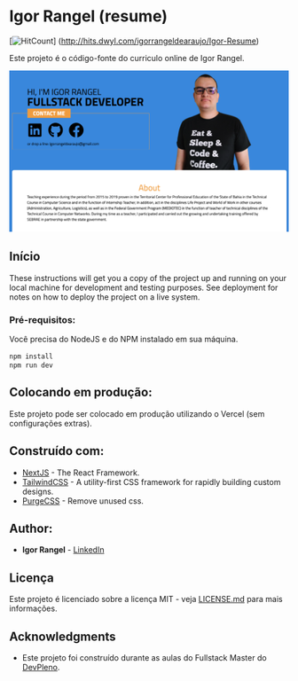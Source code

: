 # Igor Rangel (resume)

[![HitCount](https://hits.dwyl.com/igorrangeldearaujo/Igor-Resume.svg)]
(http://hits.dwyl.com/igorrangeldearaujo/Igor-Resume)

Este projeto é o código-fonte do curriculo online de Igor Rangel.

![Preview](https://github.com/igorrangeldearaujo/Igor-Resume/blob/master/print.png?raw=true)

## Início

These instructions will get you a copy of the project up and running on your local machine for development and testing purposes. See deployment for notes on how to deploy the project on a live system.

### Pré-requisitos:

Você precisa do NodeJS e do NPM instalado em sua máquina.

```
npm install
npm run dev
```

## Colocando em produção:

Este projeto pode ser colocado em produção utilizando o Vercel (sem configurações extras).

## Construído com:

* [NextJS](https://nextjs.org/) - The React Framework.
* [TailwindCSS](https://tailwindcss.com/) - A utility-first CSS framework for rapidly building custom designs.
* [PurgeCSS](https://purgecss.com/) - Remove unused css.

## Author:

* **Igor Rangel** - [LinkedIn](https://www.linkedin.com/in/igorrangel1994/)

## Licença

Este projeto é licenciado sobre a licença MIT - veja [LICENSE.md](LICENSE.md) para mais informações.

## Acknowledgments

* Este projeto foi construído durante as aulas do Fullstack Master do [DevPleno](https://devpleno.com).
